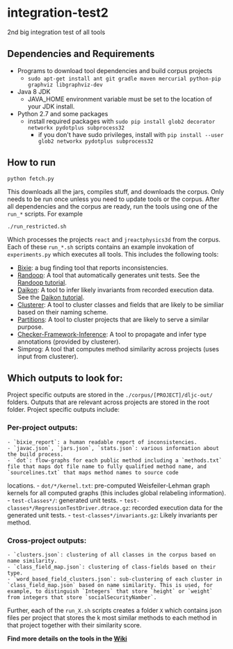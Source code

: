 # integration-test2
2nd big integration test of all tools

## Dependencies and Requirements

- Programs to download tool dependencies and build corpus projects
  - `sudo apt-get install ant git gradle maven mercurial python-pip graphviz libgraphviz-dev`
- Java 8 JDK
  - JAVA_HOME environment variable must be set to the location of your JDK install.
- Python 2.7 and some packages
  - install required packages with `sudo pip install glob2 decorator networkx pydotplus subprocess32`
     - if you don't have sudo privileges, install with `pip install --user glob2 networkx pydotplus subprocess32`

## How to run
    
    python fetch.py

This downloads all the jars, compiles stuff, and downloads the corpus. Only needs to be run once unless you need to update tools or the corpus. After all dependencies and the corpus are ready, run the tools using one of the `run_*` scripts. For example

    ./run_restricted.sh
    
Which processes the projects `react` and `jreactphysics3d` from the corpus. Each of these `run_*.sh` scripts contains an example invokation of `experiments.py` which executes all tools. This includes the following tools:

  - [Bixie](http://sri-csl.github.io/bixie/): a bug finding tool that reports inconsistencies.
  - [Randoop](https://randoop.github.io/randoop/): A tool that automatically generates unit tests.
    See the [Randoop tutorial](https://github.com/randoop/tutorial-examples).
  - [Daikon](https://plse.cs.washington.edu/daikon/): A tool to infer likely invariants from recorded execution data.
    See the [Daikon tutorial](https://github.com/aas-integration/daikon-tutorial).
  - [Clusterer](https://github.com/aas-integration/clusterer): A tool to cluster classes and fields that are likely to be similiar based on their naming scheme.
  - [Partitions](https://github.com/aas-integration/partitions): A tool to cluster projects that are likely to serve a similar purpose.
  - [Checker-Framework-Inference](https://github.com/typetools/checker-framework-inference): A tool to propagate and infer type annotations (provided by clusterer).
  - Simprog: A tool that computes method similarity across projects (uses input from clusterer).
  
  ## Which outputs to look for:

  Project specific outputs are stored in the `./corpus/[PROJECT]/dljc-out/` folders. Outputs that are relevant across projects are stored in the root folder. Project specific outputs include:

### Per-project outputs:

    - `bixie_report`: a human readable report of inconsistencies.
    - `javac.json`, `jars.json`, `stats.json`: various information about the build process.
    - `dot`: flow-graphs for each public method including a `methods.txt` file that maps dot file name to fully qualified method name, and `sourcelines.txt` that maps method names to source code
   locations.
    - `dot/*/kernel.txt`: pre-computed Weisfeiler-Lehman graph kernels for all computed graphs (this includes global relabeling information).
    - `test-classes*/`: generated unit tests.
    - `test-classes*/RegressionTestDriver.dtrace.gz`: recorded execution data for the generated unit tests.
    - `test-classes*/invariants.gz`: Likely invariants per method.
  
### Cross-project outputs:

    - `clusters.json`: clustering of all classes in the corpus based on name similarity.
    - `class_field_map.json`: clustering of class-fields based on their type.
    - `word_based_field_clusters.json`: sub-clustering of each cluster in `class_field_map.json` based on name similarity. This is used, for example, to distinguish `Integers` that store `height` or `weight` from integers that store `socialSecurityNamber`.

Further, each of the `run_X.sh` scripts creates a folder `X` which contains json files per project that stores the k most similar methods to each method in that project together with their similarity score.


**Find more details on the tools in the [Wiki](https://github.com/aas-integration/integration-test2/wiki)**
